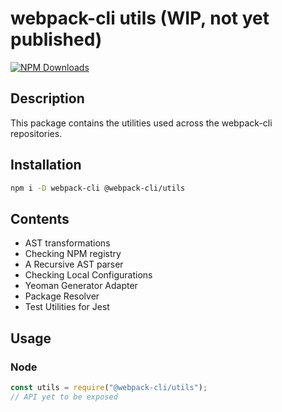 # webpack-cli utils (WIP, not yet published)

[![NPM Downloads][downloads]][downloads-url]

## Description

This package contains the utilities used across the webpack-cli repositories.

## Installation

```bash
npm i -D webpack-cli @webpack-cli/utils
```

## Contents

-   AST transformations
-   Checking NPM registry
-   A Recursive AST parser
-   Checking Local Configurations
-   Yeoman Generator Adapter
-   Package Resolver
-   Test Utilities for Jest

## Usage

### Node

```js
const utils = require("@webpack-cli/utils");
// API yet to be exposed
```

[downloads]: https://img.shields.io/npm/dm/@webpack-cli/utils.svg
[downloads-url]: https://www.npmjs.com/package/@webpack-cli/utils
